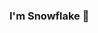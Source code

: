 ### I'm Snowflake 👋

<!--
**Snowflake-Coder-H2o/Snowflake-Coder-H2o** is a ✨ _special_ ✨ repository because its `README.md` (this file) appears on your GitHub profile.

Here are some ideas to get you started: 


-I'm currently working on: Making Blooket hacks. Also Collaberating with the creators of Blacket. 
-I'm currently learning/teaching: Myself how to code
-I'm looking to collaborate on: Anything and everything that @ZasticBradyn needs help on. 
-I'm looking for help: I dont really need help on anything. 
-Ask me: About anything you wanna know and I will try to give you an answer. 
-How to reachh me?: My discord is Snowflake-Coder-H2o#
-Fun Fact: I'm a nice person until you make me mad. 
